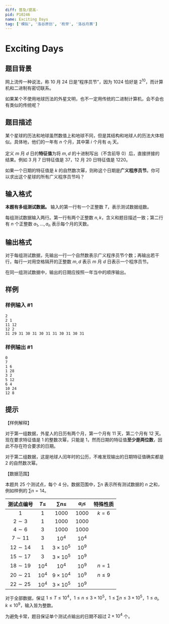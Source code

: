 ```yaml
---
diff: 普及/提高-
pid: P10246
name: Exciting Days
tag: ['模拟', '洛谷原创', '枚举', '洛谷月赛']
---
```

# Exciting Days
## 题目背景

网上流传一种说法，称 $10$ 月 $24$ 日是“程序员节”，因为 $1024$ 恰好是 $2^{10}$，而计算机和二进制有密切联系。

如果某个不使用地球历法的外星文明，也不一定用传统的二进制计算机，会不会也有类似的传统呢？
## 题目描述

某个星球的历法和地球虽然数值上和地球不同，但是其结构和地球人的历法大体相似。具体地，他们的一年有 $n$ 个月，其中第 $i$ 个月有 $a_i$ 天。

定义 $m$ 月 $d$ 日的**特征值**为将 $m,d$ 的十进制写出（不含前导 $0$）后，直接拼接的结果。例如 $3$ 月 $7$ 日特征值是 $37$，$12$ 月 $20$ 日特征值是 $1220$。

如果一个日期的特征值是 $k$ 的自然数次幂，则称这个日期是**广义程序员节**。你可以求出这个星球的所有广义程序员节吗？
## 输入格式

**本题有多组测试数据。** 输入的第一行有一个正整数 $T$，表示测试数据组数。

每组测试数据输入两行。第一行有两个正整数 $n,k$，含义和题目描述一致；第二行有 $n$ 个正整数 $a_1,\ldots,a_n$ 表示每个月的天数。
## 输出格式

对于每组测试数据，先输出一行一个自然数表示广义程序员节个数；再输出若干行，每行一对用空格隔开的正整数 $m,d$ 表示 $m$ 月 $d$ 日表示一个程序员节。

在同一组测试数据中，输出的日期应按照一年当中的顺序输出。
## 样例

### 样例输入 #1
```
2
2 1
11 12
12 2
31 29 31 30 31 30 31 31 30 31 30 31

```
### 样例输出 #1
```
0
7
1 6
1 28
3 2
5 12
6 4
10 24
12 8
```
## 提示

【样例解释】

对于第一组数据，外星人的日历有两个月，第一个月有 $11$ 天，第二个月有 $12$ 天。现在要求特征值是 $1$ 的整数次幂，只能是 $1$，然而日期的特征值**至少是两位数**，因此不存在符合要求的日期。

对于第二组数据，这是地球人闰年时的公历，不难发现输出的日期特征值确实都是 $2$ 的自然数次幂。

【数据范围】

本题共 $25$ 个测试点，每个 $4$ 分。数据范围中，$\sum n$ 表示所有测试数据的 $n$ 之和，例如样例的 $\sum n=14$。

|测试点编号|$T\le$|$\sum n\le$|$a_i\le$|特殊性质|
|:-:|:-:|:-:|:-:|:-:|
|$1$|$1$|$1000$|$1000$|$k=6$|
|$2\sim 3$|$1$|$1000$|$1000$||
|$4\sim 6$|$3$|$1000$|$1000$||
|$7\sim 11$|$3$|$10^4$|$10^4$||
|$12\sim 14$|$1$|$3\times 10^5$|$10^9$||
|$15\sim 17$|$3$|$3\times 10^5$|$10^9$||
|$18\sim 19$|$10^4$|$10^4$|$10^9$|$n=1$|
|$20\sim 21$|$10^4$|$9\times 10^4$|$10^9$|$n\le 9$|
|$22\sim 25$|$10^4$|$3\times 10^5$|$10^9$||

对于全部数据，保证 $1\le T\le 10^4$，$1\le n\le 3\times 10^5$，$1\le \sum n\le 3\times 10^5$，$1\le a_i,k\le 10^9$，输入皆为整数。

为避免卡常，题目保证单个测试点输出的日期不超过 $2\times 10^4$ 个。
